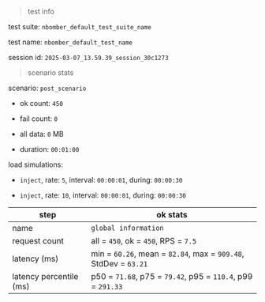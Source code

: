 > test info



test suite: `nbomber_default_test_suite_name`

test name: `nbomber_default_test_name`

session id: `2025-03-07_13.59.39_session_30c1273`

> scenario stats



scenario: `post_scenario`

  - ok count: `450`

  - fail count: `0`

  - all data: `0` MB

  - duration: `00:01:00`

load simulations:

  - `inject`, rate: `5`, interval: `00:00:01`, during: `00:00:30`

  - `inject`, rate: `10`, interval: `00:00:01`, during: `00:00:30`

|step|ok stats|
|---|---|
|name|`global information`|
|request count|all = `450`, ok = `450`, RPS = `7.5`|
|latency (ms)|min = `60.26`, mean = `82.84`, max = `909.48`, StdDev = `63.21`|
|latency percentile (ms)|p50 = `71.68`, p75 = `79.42`, p95 = `110.4`, p99 = `291.33`|




